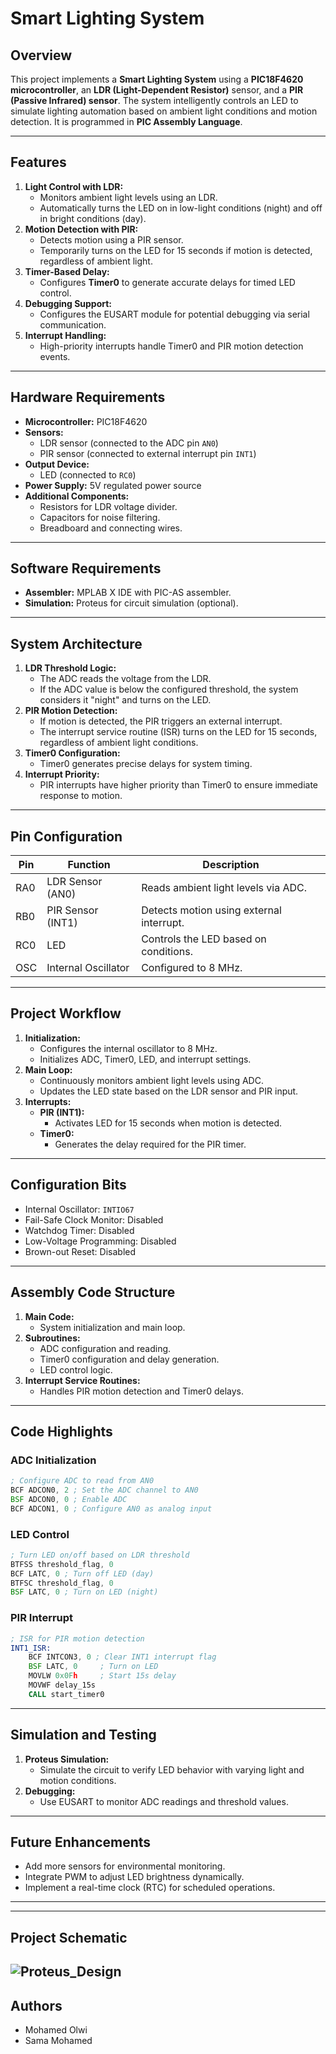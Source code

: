 # Smart Lighting System

## Overview
This project implements a **Smart Lighting System** using a **PIC18F4620 microcontroller**, an **LDR (Light-Dependent Resistor)** sensor, and a **PIR (Passive Infrared) sensor**. The system intelligently controls an LED to simulate lighting automation based on ambient light conditions and motion detection. It is programmed in **PIC Assembly Language**.

---

## Features
1. **Light Control with LDR:**
   - Monitors ambient light levels using an LDR.
   - Automatically turns the LED on in low-light conditions (night) and off in bright conditions (day).
2. **Motion Detection with PIR:**
   - Detects motion using a PIR sensor.
   - Temporarily turns on the LED for 15 seconds if motion is detected, regardless of ambient light.
3. **Timer-Based Delay:**
   - Configures **Timer0** to generate accurate delays for timed LED control.
4. **Debugging Support:**
   - Configures the EUSART module for potential debugging via serial communication.
5. **Interrupt Handling:**
   - High-priority interrupts handle Timer0 and PIR motion detection events.

---

## Hardware Requirements
- **Microcontroller:** PIC18F4620
- **Sensors:**
  - LDR sensor (connected to the ADC pin `AN0`)
  - PIR sensor (connected to external interrupt pin `INT1`)
- **Output Device:**
  - LED (connected to `RC0`)
- **Power Supply:** 5V regulated power source
- **Additional Components:**
  - Resistors for LDR voltage divider.
  - Capacitors for noise filtering.
  - Breadboard and connecting wires.

---

## Software Requirements
- **Assembler:** MPLAB X IDE with PIC-AS assembler.
- **Simulation:** Proteus for circuit simulation (optional).

---

## System Architecture
1. **LDR Threshold Logic:**
   - The ADC reads the voltage from the LDR.
   - If the ADC value is below the configured threshold, the system considers it "night" and turns on the LED.
2. **PIR Motion Detection:**
   - If motion is detected, the PIR triggers an external interrupt.
   - The interrupt service routine (ISR) turns on the LED for 15 seconds, regardless of ambient light conditions.
3. **Timer0 Configuration:**
   - Timer0 generates precise delays for system timing.
4. **Interrupt Priority:**
   - PIR interrupts have higher priority than Timer0 to ensure immediate response to motion.

---

## Pin Configuration
| Pin | Function              | Description                            |
|-----|-----------------------|----------------------------------------|
| RA0 | LDR Sensor (AN0)      | Reads ambient light levels via ADC.    |
| RB0 | PIR Sensor (INT1)     | Detects motion using external interrupt. |
| RC0 | LED                   | Controls the LED based on conditions. |
| OSC | Internal Oscillator   | Configured to 8 MHz.                  |

---

## Project Workflow
1. **Initialization:**
   - Configures the internal oscillator to 8 MHz.
   - Initializes ADC, Timer0, LED, and interrupt settings.
2. **Main Loop:**
   - Continuously monitors ambient light levels using ADC.
   - Updates the LED state based on the LDR sensor and PIR input.
3. **Interrupts:**
   - **PIR (INT1):**
     - Activates LED for 15 seconds when motion is detected.
   - **Timer0:**
     - Generates the delay required for the PIR timer.

---

## Configuration Bits
- Internal Oscillator: `INTIO67`
- Fail-Safe Clock Monitor: Disabled
- Watchdog Timer: Disabled
- Low-Voltage Programming: Disabled
- Brown-out Reset: Disabled

---

## Assembly Code Structure
1. **Main Code:**
   - System initialization and main loop.
2. **Subroutines:**
   - ADC configuration and reading.
   - Timer0 configuration and delay generation.
   - LED control logic.
3. **Interrupt Service Routines:**
   - Handles PIR motion detection and Timer0 delays.

---

## Code Highlights
### ADC Initialization
```asm
; Configure ADC to read from AN0
BCF ADCON0, 2 ; Set the ADC channel to AN0
BSF ADCON0, 0 ; Enable ADC
BCF ADCON1, 0 ; Configure AN0 as analog input
```

### LED Control
```asm
; Turn LED on/off based on LDR threshold
BTFSS threshold_flag, 0
BCF LATC, 0 ; Turn off LED (day)
BTFSC threshold_flag, 0
BSF LATC, 0 ; Turn on LED (night)
```

### PIR Interrupt
```asm
; ISR for PIR motion detection
INT1_ISR:
    BCF INTCON3, 0 ; Clear INT1 interrupt flag
    BSF LATC, 0     ; Turn on LED
    MOVLW 0x0Fh     ; Start 15s delay
    MOVWF delay_15s
    CALL start_timer0
```

---

## Simulation and Testing
1. **Proteus Simulation:**
   - Simulate the circuit to verify LED behavior with varying light and motion conditions.
2. **Debugging:**
   - Use EUSART to monitor ADC readings and threshold values.

---

## Future Enhancements
- Add more sensors for environmental monitoring.
- Integrate PWM to adjust LED brightness dynamically.
- Implement a real-time clock (RTC) for scheduled operations.
---
---
## Project Schematic
![Proteus_Design](https://github.com/user-attachments/assets/f6c96a30-7004-4260-bb4b-5d644071c310)
---

## Authors
- Mohamed Olwi
- Sama Mohamed
